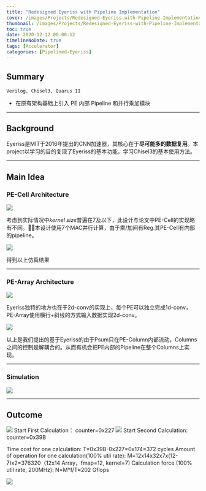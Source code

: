 ```yaml
---
title: "Redesigned Eyeriss with Pipeline Implementation"
cover: /images/Projects/Redesigned-Eyeriss-with-Pipeline-Implementation/PEPipeline.svg
thumbnail: /images/Projects/Redesigned-Eyeriss-with-Pipeline-Implementation/PE2.svg
toc: true
date: 2020-12-12 00:00:12
timelineNoDate: true
tags: [Accelerator]
categories: [Pipelined-Eyeriss]
---
```

## Summary

`Verilog, Chisel3, Quarus II`

+ 在原有架构基础上引⼊ PE 内部 Pipeline 和并⾏乘加模块

<!-- more -->

---

## Background

Eyeriss是MIT于2016年提出的CNN加速器，其核心在于**尽可能多的数据复用**。本project以学习的目的复现了Eyeriss的基本功能，学习Chisel3的基本使用方法。

---

## Main Idea

### PE-Cell Architecture

![](/images/Projects/Redesigned-Eyeriss-with-Pipeline-Implementation/PEcell.svg)

考虑到实际情况中*kernel size*普遍在7及以下，此设计与论文中PE-Cell的实现略有不同。本设计使用7个MAC并行计算，由于乘/加间有Reg.其PE-Cell有内部的pipeline。

![](/images/Projects/Redesigned-Eyeriss-with-Pipeline-Implementation/wave.svg)

得到以上仿真结果

---

### PE-Array Architecture

![](/images/Projects/Redesigned-Eyeriss-with-Pipeline-Implementation/1d->2d.svg)

Eyeriss独特的地方也在于2d-conv的实现上，每个PE可以独立完成1d-conv，PE-Array使用横行+斜线的方式输入数据实现2d-conv。

![](/images/Projects/Redesigned-Eyeriss-with-Pipeline-Implementation/PEPipeline.svg)

以上是我们提出的基于Eyeriss的由于Psum只在PE-Column内部流动，Columns之间的控制是解耦合的。从而有机会把PE内部的Pipeline在整个Columns上实现。

---

### Simulation

![](/images/Projects/Redesigned-Eyeriss-with-Pipeline-Implementation/Picture2.png)

---

## Outcome

![](/images/Projects/Redesigned-Eyeriss-with-Pipeline-Implementation/Picture3.png)
Start First Calculation： counter=0x227
![](/images/Projects/Redesigned-Eyeriss-with-Pipeline-Implementation/Picture4.png)
Start Second Calculation:  counter=0x39B

Time cost for one calculation: T=0x39B-0x227=0x174=372 cycles
Amount of operation for one calculation(100% util rate): M=12x14x32x7x(12-7)x2=376320（12x14 Array，fmap=12, kernel=7)
Calculation force (100% util rate, 200MHz): N=M*f/T≈202 Gflops

![](/images/Projects/Redesigned-Eyeriss-with-Pipeline-Implementation/Picture5.svg)
